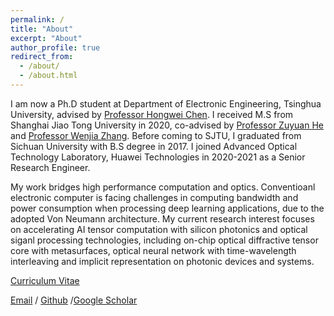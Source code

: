 ```yaml
---
permalink: /
title: "About"
excerpt: "About"
author_profile: true
redirect_from: 
  - /about/
  - /about.html
---
```



I am now a Ph.D student at Department of Electronic Engineering, Tsinghua University, advised by [Professor Hongwei Chen](https://scholar.google.com/citations?hl=en&user=rXMoLdwAAAAJ&view_op=list_works&sortby=pubdate). I received M.S from Shanghai Jiao Tong University in 2020, co-advised by [Professor Zuyuan He](https://scholar.google.com/citations?user=Kx0GvtUAAAAJ&hl=en&oi=ao) and [Professor Wenjia Zhang](https://scholar.google.com/citations?hl=en&user=3UVo_IYAAAAJ). Before coming to SJTU, I graduated from Sichuan University with B.S degree in 2017. I joined Advanced Optical Technology Laboratory, Huawei Technologies in 2020-2021 as a Senior Research Engineer.

My work bridges high performance computation and optics. Conventioanl electronic computer is facing challenges in computing bandwidth and power consumption when processing deep learning applications, due to the adopted Von Neumann architecture. My current research interest focuses on accelerating AI tensor computation with silicon photonics and optical siganl processing technologies, including on-chip optical diffractive tensor core with metasurfaces,  optical neural network with time-wavelength interleaving and implicit representation on photonic devices and systems.

[Curriculum Vitae](../assets/Huang-CV.pdf)

[Email](mailto:huang-yy21@mails.tsinghua.edu.cn) / [Github](https://github.com/adorableluke) /[Google Scholar](https://scholar.google.com/citations?user=wpj7pFIAAAAJ&hl=en)

